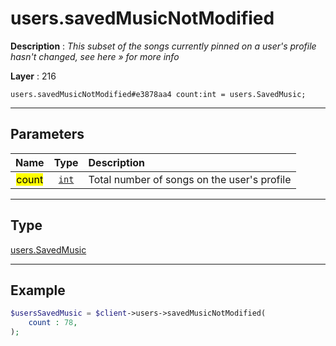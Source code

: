 # users.savedMusicNotModified

**Description** : *This subset of the songs currently pinned on a user&#039;s profile hasn&#039;t changed, see here &raquo; for more info*

**Layer** : 216

```tl
users.savedMusicNotModified#e3878aa4 count:int = users.SavedMusic;
```

---

## Parameters

| Name | Type | Description |
| :---: | :---: | :--- |
| <mark>count</mark> | [`int`](type/int) | Total number of songs on the user's profile |

---

## Type

[users.SavedMusic](type/users.SavedMusic)

---

## Example

```php
$usersSavedMusic = $client->users->savedMusicNotModified(
	count : 78,
);
```